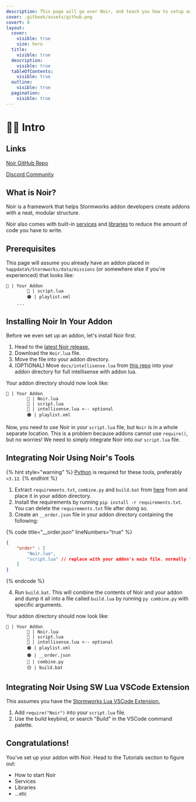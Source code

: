 ```yaml
---
description: This page will go over Noir, and teach you how to setup an addon with Noir.
cover: .gitbook/assets/github.png
coverY: 0
layout:
  cover:
    visible: true
    size: hero
  title:
    visible: true
  description:
    visible: true
  tableOfContents:
    visible: true
  outline:
    visible: true
  pagination:
    visible: true
---
```


# 🚶‍♂️ Intro

## Links

[Noir GitHub Repo](https://github.com/cuhHub/Noir)

[Discord Community](https://dsc.gg/cuhhubsw)

## What is Noir?

Noir is a framework that helps Stormworks addon developers create addons with a neat, modular structure.

Noir also comes with built-in [services](tutorials/services.md) and [libraries](tutorials/libraries.md) to reduce the amount of code you have to write.

## Prerequisites

This page will assume you already have an addon placed in `%appdata%/Stormworks/data/missions` (or somewhere else if you're experienced) that looks like:

```
📁 | Your Addon
        🔵 | script.lua
        🟠 | playlist.xml
    ...
```

## Installing Noir In Your Addon

Before we even set up an addon, let's install Noir first.

1. Head to the [latest Noir release.](https://github.com/cuhHub/Noir/releases/latest)
2. Download the `Noir.lua` file.
3. Move the file into your addon directory.
4. (OPTIONAL) Move `docs/intellisense.lua` from [this repo](https://github.com/Cuh4/StormworksAddonLuaDocumentation) into your addon directory for full intellisense with addon lua.

Your addon directory should now look like:

```
📁 | Your Addon
        🔵 | Noir.lua
        🔵 | script.lua
        🔵 | intellisense.lua <-- optional
        🟠 | playlist.xml
```

Now, you need to use Noir in your `script.lua` file, but `Noir` is in a whole separate location. This is a problem because addons cannot use `require()`, but no worries! We need to simply integrate Noir into our `script.lua` file.

## Integrating Noir Using Noir's Tools

{% hint style="warning" %}
[Python](https://www.python.org/downloads/) is required for these tools, preferably `>3.12`.
{% endhint %}

1. Extract `requirements.txt`, `combine.py` and `build.bat` from [here](https://github.com/cuhHub/Noir/tree/main/tools/combine) from and place it in your addon directory.
2. Install the requirements by running `pip install -r requirements.txt`. You can delete the `requirements.txt` file after doing so.
3. Create an `__order.json` file in your addon directory containing the following:

{% code title="__order.json" lineNumbers="true" %}
```json
{
    "order" : [
        "Noir.lua",
        "script.lua" // replace with your addon's main file. normally "script.lua"
    ]
}
```
{% endcode %}

4. Run `build.bat`. This will combine the contents of Noir and your addon and dump it all into a file called `build.lua` by running `py combine.py` with specific arguments.

Your addon directory should now look like:

```
📁 | Your Addon
        🔵 | Noir.lua
        🔵 | script.lua
        🔵 | intellisense.lua <-- optional
        🟠 | playlist.xml
        🟠 | __order.json
        🔵 | combine.py
        🟡 | build.bat
```

## Integrating Noir Using SW Lua VSCode Extension

This assumes you have the [Stormworks Lua VSCode Extension.](https://marketplace.visualstudio.com/items?itemName=NameousChangey.lifeboatapi)

1. Add `require("Noir")` into your `script.lua` file.
2. Use the build keybind, or search "Build" in the VSCode command palette.

## Congratulations!

You've set up your addon with Noir. Head to the Tutorials section to figure out:

* How to start Noir
* Services
* Libraries
* ...etc
